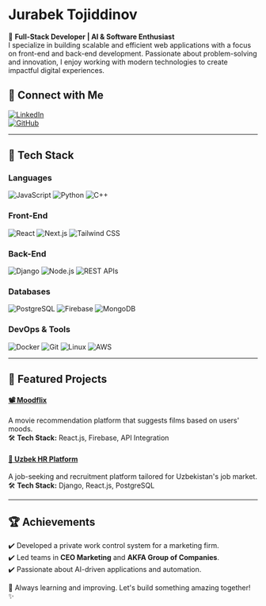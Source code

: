 # Jurabek Tojiddinov

🚀 **Full-Stack Developer | AI & Software Enthusiast**  
I specialize in building scalable and efficient web applications with a focus on front-end and back-end development. Passionate about problem-solving and innovation, I enjoy working with modern technologies to create impactful digital experiences.

## 🔗 Connect with Me  
[![LinkedIn](https://img.shields.io/badge/LinkedIn-0077B5?style=for-the-badge&logo=linkedin&logoColor=white)](https://www.linkedin.com/in/jurabek-tojiddinov-3b8718232/)  
[![GitHub](https://img.shields.io/badge/GitHub-181717?style=for-the-badge&logo=github&logoColor=white)](https://github.com/Tojiddinov)  

---

## 🚀 Tech Stack  
### **Languages**  
![JavaScript](https://img.shields.io/badge/JavaScript-F7DF1E?style=for-the-badge&logo=javascript&logoColor=black) ![Python](https://img.shields.io/badge/Python-3776AB?style=for-the-badge&logo=python&logoColor=white) ![C++](https://img.shields.io/badge/C++-00599C?style=for-the-badge&logo=c%2B%2B&logoColor=white)  

### **Front-End**  
![React](https://img.shields.io/badge/React-20232A?style=for-the-badge&logo=react&logoColor=61DAFB) ![Next.js](https://img.shields.io/badge/Next.js-000000?style=for-the-badge&logo=next.js&logoColor=white) ![Tailwind CSS](https://img.shields.io/badge/TailwindCSS-38B2AC?style=for-the-badge&logo=tailwind-css&logoColor=white)  

### **Back-End**  
![Django](https://img.shields.io/badge/Django-092E20?style=for-the-badge&logo=django&logoColor=white) ![Node.js](https://img.shields.io/badge/Node.js-43853D?style=for-the-badge&logo=node.js&logoColor=white) ![REST APIs](https://img.shields.io/badge/REST-02569B?style=for-the-badge&logo=rest&logoColor=white)  

### **Databases**  
![PostgreSQL](https://img.shields.io/badge/PostgreSQL-336791?style=for-the-badge&logo=postgresql&logoColor=white) ![Firebase](https://img.shields.io/badge/Firebase-FFCA28?style=for-the-badge&logo=firebase&logoColor=black) ![MongoDB](https://img.shields.io/badge/MongoDB-47A248?style=for-the-badge&logo=mongodb&logoColor=white)  

### **DevOps & Tools**  
![Docker](https://img.shields.io/badge/Docker-2496ED?style=for-the-badge&logo=docker&logoColor=white) ![Git](https://img.shields.io/badge/Git-F05032?style=for-the-badge&logo=git&logoColor=white) ![Linux](https://img.shields.io/badge/Linux-FCC624?style=for-the-badge&logo=linux&logoColor=black) ![AWS](https://img.shields.io/badge/AWS-232F3E?style=for-the-badge&logo=amazon-aws&logoColor=white)  

---

## 🌟 Featured Projects  
#### [📽 Moodflix](https://github.com/Tojiddinov/Moodflix)  
A movie recommendation platform that suggests films based on users' moods.  
🛠 **Tech Stack:** React.js, Firebase, API Integration  

#### [💼 Uzbek HR Platform](https://github.com/Tojiddinov/uzbek_hr_)  
A job-seeking and recruitment platform tailored for Uzbekistan's job market.  
🛠 **Tech Stack:** Django, React.js, PostgreSQL  

---

## 🏆 Achievements  
✔️ Developed a private work control system for a marketing firm.  
✔️ Led teams in **CEO Marketing** and **AKFA Group of Companies**.  
✔️ Passionate about AI-driven applications and automation.  

🚀 Always learning and improving. Let's build something amazing together! ✨
